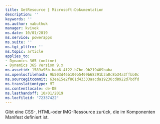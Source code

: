 ```yaml
---
title: GetResource | Microsoft-Dokumentation
description: ''
keywords: ''
ms.author: nabuthuk
manager: kvivek
ms.date: 10/01/2019
ms.service: powerapps
ms.suite: ''
ms.tgt_pltfrm: ''
ms.topic: article
applies_to:
- Dynamics 365 (online)
- Dynamics 365 Version 9.x
ms.assetid: 1589a95b-baa6-4f22-b7be-9b219409baba
ms.openlocfilehash: 9b503d46b100b5409b68391b3a0c8b34a3ffbb0c
ms.sourcegitcommit: 63ea15e2f861d43333aacda19230cd8922d7bdfd
ms.translationtype: MT
ms.contentlocale: de-DE
ms.lasthandoff: 10/01/2019
ms.locfileid: "72337422"
---
```

Gibt eine CSS-, HTML-oder IMG-Ressource zurück, die im Komponenten Manifest definiert ist.
